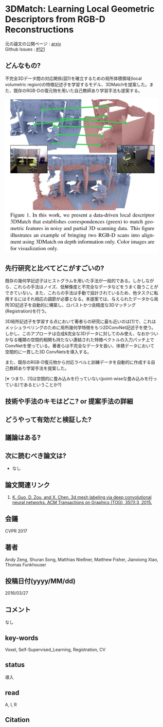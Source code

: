 # 3DMatch: Learning Local Geometric Descriptors from RGB-D Reconstructions

元の論文の公開ページ : [arxiv](https://arxiv.org/abs/1603.08182)  
Github Issues : [#121](https://github.com/Obarads/obarads.github.io/issues/121)

## どんなもの?
不完全3Dデータ間の対応関係(図1)を確立するための局所体積領域(local volumetric region)の特徴記述子を学習するモデル、3DMatchを提案した。また、既存のRGB-Dの復元物を用いた自己教師あり学習手法も提案する。

![fig1](img/3LLGDfRR/fig1.png)

## 先行研究と比べてどこがすごいの?
既存の幾何学記述子はヒストグラムを用いた手法が一般的である。しかしながら、これらの手法はノイズ、低解像度と不完全なデータなどをうまく扱うことができていない。また、これらの手法は手動で設計されているため、他タスクに転用するにはそれ相応の調節が必要となる。本提案では、与えられたデータから局所3D記述子を自動的に構築し、ロバストかつ良精度な3Dマッチング(Registration)を行う。

3D局所記述子を学習する点において著者らの研究に最も近いのは[1]で、これはメッシュラベリングのために局所幾何学特徴をもつ2DConvNet記述子を使う。しかし、このアプローチは合成&完全な3Dデータに対してのみ使え、なおかついかなる種類の空間的相関も持たない連結された特徴ベクトルの入力パッチ上でConvNetを使っている。著者らは不完全なデータを扱い、体積データにおいて空間的に一貫した3D ConvNetsを導入する。

また、既存のRGB-D復元物から対応ラベルと訓練データを自動的に作成する自己教師あり学習手法を提案した。

[※ つまり、[1]は空間的に畳み込みを行っていない(point-wiseな畳み込みを行っている)であるということか?]

## 技術や手法のキモはどこ? or 提案手法の詳細

## どうやって有効だと検証した?

## 議論はある?

## 次に読むべき論文は?
- なし

## 論文関連リンク
1. [K. Guo, D. Zou, and X. Chen. 3d mesh labeling via deep convolutional neural networks. ACM Transactions on Graphics (TOG), 35(1):3, 2015.](https://dl.acm.org/citation.cfm?id=2835487)

## 会議
CVPR 2017

## 著者
Andy Zeng, Shuran Song, Matthias Nießner, Matthew Fisher, Jianxiong Xiao, Thomas Funkhouser

## 投稿日付(yyyy/MM/dd)
2016/03/27

## コメント
なし

## key-words
Voxel, Self-Supervised_Learning, Registration, CV

## status
導入

## read
A, I, R

## Citation
